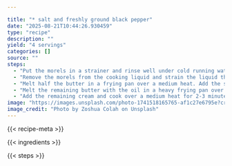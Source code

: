 ```yaml
---

title: "* salt and freshly ground black pepper"
date: "2025-08-21T10:44:26.930459"
type: "recipe"
description: ""
yield: "4 servings"
categories: []
source: ""
steps:
  - "Put the morels in a strainer and rinse well under cold running water, shaking to remove as much sand as possible. Put them in a pan with the stock and bring to the boil over a medium-high heat. Remove the pan from the heat and leave to stand for 1 hour. Skip if using fresh or frozen mushrooms."
  - "Remove the morels from the cooking liquid and strain the liquid through a very fine sieve or muslin-lined strainer and reserve for the sauce. Reserve a few whole morels and slice the rest."
  - "Melt half the butter in a frying pan over a medium heat. Add the shallots and cook for 2 minutes until softened, then add the morels and mushrooms and cook, stirring frequently, for 2-3 minutes. Season and add the thyme, brandy and 1/3 cup of the cream. Reduce the heat and simmer gently for 10-12 minutes until any liquid has evaporated, stirring occasionally. Remove the morel mixture from the pan and set aside. Pull the fillets (the finger-shaped pieced on the underside) off the chicken breast and reserve for another use. Make a pocket in each chicken breast by cutting a slit along the thicker edge, taking care not to cut all the way through. Using a small spoon, fill each pocket with one-quarter of the mushroom mixture then close with a toothpick if needed."
  - "Melt the remaining butter with the oil in a heavy frying pan over a medium-high heat and cook the chicken breasts on one side for 6-8 minutes until golden. Transfer the chicken breast to a plate. Add the Champagne or sparkling wine to the pan and boil to reduce by half. Add the strained morel cooking liquid and boil to reduce by half again."
  - "Add the remaining cream and cook over a medium heat for 2-3 minutes until the sauce thickens slightly and coats the back of a spoon. Adjust the seasoning. Return the chicken to the pan with any accumulated juices and the reserved whole morels and simmer for 3-5 minutes over a medium-low heat until the chicken breasts are cooked through."
image: "https://images.unsplash.com/photo-1741518165765-af1c27e6795e?crop=entropy&cs=tinysrgb&fit=max&fm=jpg&ixid=M3w3OTQ5MzV8MHwxfHNlYXJjaHwxfHwlMjBzYWx0JTIwYW5kJTIwZnJlc2hseSUyMGdyb3VuZCUyMGJsYWNrJTIwcGVwcGVyJTIwZm9vZHxlbnwxfDB8fHwxNzU1Nzk1ODk0fDA&ixlib=rb-4.1.0&q=80&w=1080"
image_credit: "Photo by Zoshua Colah on Unsplash"
---
```


{{< recipe-meta >}}

{{< ingredients >}}

{{< steps >}}
